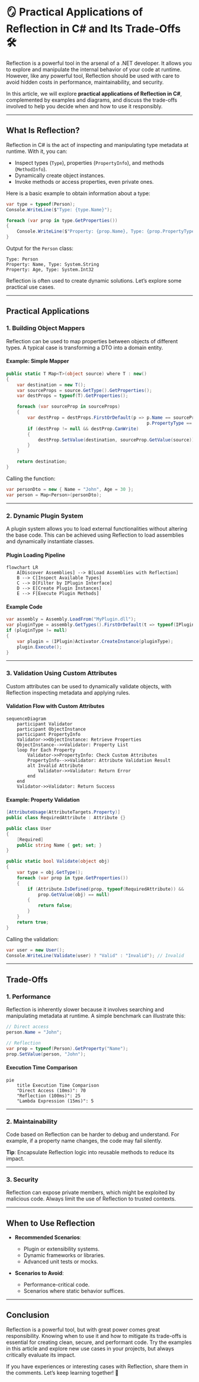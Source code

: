 # 🪞 Practical Applications of Reflection in C# and Its Trade-Offs 🛠️

Reflection is a powerful tool in the arsenal of a .NET developer. It allows you to explore and manipulate the internal behavior of your code at runtime. However, like any powerful tool, Reflection should be used with care to avoid hidden costs in performance, maintainability, and security.

In this article, we will explore **practical applications of Reflection in C#**, complemented by examples and diagrams, and discuss the trade-offs involved to help you decide when and how to use it responsibly.

---

## What Is Reflection?

Reflection in C# is the act of inspecting and manipulating type metadata at runtime. With it, you can:

- Inspect types (`Type`), properties (`PropertyInfo`), and methods (`MethodInfo`).
- Dynamically create object instances.
- Invoke methods or access properties, even private ones.

Here is a basic example to obtain information about a type:

```csharp
var type = typeof(Person);
Console.WriteLine($"Type: {type.Name}");

foreach (var prop in type.GetProperties())
{
    Console.WriteLine($"Property: {prop.Name}, Type: {prop.PropertyType}");
}
```

Output for the `Person` class:

```plaintext
Type: Person
Property: Name, Type: System.String
Property: Age, Type: System.Int32
```

Reflection is often used to create dynamic solutions. Let’s explore some practical use cases.

---

## Practical Applications

### 1. Building Object Mappers

Reflection can be used to map properties between objects of different types. A typical case is transforming a DTO into a domain entity.

#### Example: Simple Mapper
```csharp
public static T Map<T>(object source) where T : new()
{
    var destination = new T();
    var sourceProps = source.GetType().GetProperties();
    var destProps = typeof(T).GetProperties();

    foreach (var sourceProp in sourceProps)
    {
        var destProp = destProps.FirstOrDefault(p => p.Name == sourceProp.Name && 
                                                     p.PropertyType == sourceProp.PropertyType);
        if (destProp != null && destProp.CanWrite)
        {
            destProp.SetValue(destination, sourceProp.GetValue(source));
        }
    }

    return destination;
}
```

Calling the function:
```csharp
var personDto = new { Name = "John", Age = 30 };
var person = Map<Person>(personDto);
```

---

### 2. Dynamic Plugin System

A plugin system allows you to load external functionalities without altering the base code. This can be achieved using Reflection to load assemblies and dynamically instantiate classes.

#### Plugin Loading Pipeline

```mermaid
flowchart LR
    A[Discover Assemblies] --> B[Load Assemblies with Reflection]
    B --> C[Inspect Available Types]
    C --> D[Filter by IPlugin Interface]
    D --> E[Create Plugin Instances]
    E --> F[Execute Plugin Methods]
```

#### Example Code
```csharp
var assembly = Assembly.LoadFrom("MyPlugin.dll");
var pluginType = assembly.GetTypes().FirstOrDefault(t => typeof(IPlugin).IsAssignableFrom(t));
if (pluginType != null)
{
    var plugin = (IPlugin)Activator.CreateInstance(pluginType);
    plugin.Execute();
}
```

---

### 3. Validation Using Custom Attributes

Custom attributes can be used to dynamically validate objects, with Reflection inspecting metadata and applying rules.

#### Validation Flow with Custom Attributes
```mermaid
sequenceDiagram
    participant Validator
    participant ObjectInstance
    participant PropertyInfo
    Validator->>ObjectInstance: Retrieve Properties
    ObjectInstance-->>Validator: Property List
    loop For Each Property
        Validator->>PropertyInfo: Check Custom Attributes
        PropertyInfo-->>Validator: Attribute Validation Result
        alt Invalid Attribute
            Validator->>Validator: Return Error
        end
    end
    Validator->>Validator: Return Success
```

#### Example: Property Validation
```csharp
[AttributeUsage(AttributeTargets.Property)]
public class RequiredAttribute : Attribute {}

public class User
{
    [Required]
    public string Name { get; set; }
}

public static bool Validate(object obj)
{
    var type = obj.GetType();
    foreach (var prop in type.GetProperties())
    {
        if (Attribute.IsDefined(prop, typeof(RequiredAttribute)) &&
            prop.GetValue(obj) == null)
        {
            return false;
        }
    }
    return true;
}
```

Calling the validation:
```csharp
var user = new User();
Console.WriteLine(Validate(user) ? "Valid" : "Invalid"); // Invalid
```

---

## Trade-Offs

### 1. Performance
Reflection is inherently slower because it involves searching and manipulating metadata at runtime. A simple benchmark can illustrate this:

```csharp
// Direct access
person.Name = "John";

// Reflection
var prop = typeof(Person).GetProperty("Name");
prop.SetValue(person, "John");
```

#### Execution Time Comparison

```mermaid
pie
    title Execution Time Comparison
    "Direct Access (10ms)": 70
    "Reflection (100ms)": 25
    "Lambda Expression (15ms)": 5
```

---

### 2. Maintainability
Code based on Reflection can be harder to debug and understand. For example, if a property name changes, the code may fail silently.

**Tip**: Encapsulate Reflection logic into reusable methods to reduce its impact.

---

### 3. Security
Reflection can expose private members, which might be exploited by malicious code. Always limit the use of Reflection to trusted contexts.

---

## When to Use Reflection

- **Recommended Scenarios**:
  - Plugin or extensibility systems.
  - Dynamic frameworks or libraries.
  - Advanced unit tests or mocks.

- **Scenarios to Avoid**:
  - Performance-critical code.
  - Scenarios where static behavior suffices.

---

## Conclusion

Reflection is a powerful tool, but with great power comes great responsibility. Knowing when to use it and how to mitigate its trade-offs is essential for creating clean, secure, and performant code. Try the examples in this article and explore new use cases in your projects, but always critically evaluate its impact.

If you have experiences or interesting cases with Reflection, share them in the comments. Let’s keep learning together! 🚀
